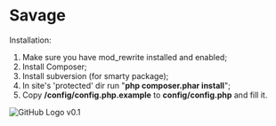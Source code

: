 # Savage

Installation:

1. Make sure you have mod_rewrite installed and enabled;
2. Install Composer;
3. Install subversion (for smarty package);
4. In site's 'protected' dir run "**php composer.phar install**";
5. Copy **/config/config.php.example** to **config/config.php** and fill it.

![GitHub Logo](/images/i.ico) v0.1